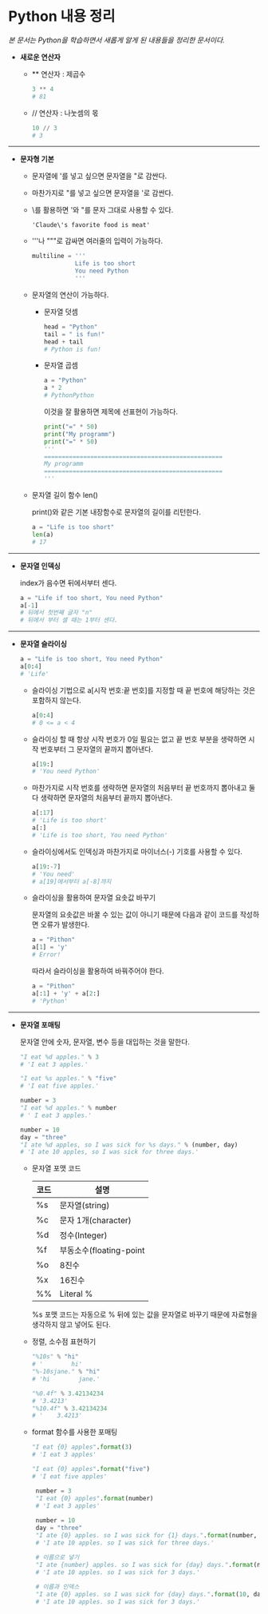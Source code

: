 # Python 내용 정리

*본 문서는 Python을 학습하면서 새롭게 알게 된 내용들을 정리한 문서이다.*

- **새로운 연산자**
  - &#42;&#42; 연산자 : 제곱수
    ```Python
    3 ** 4 
    # 81
    ```

  - // 연산자 : 나눗셈의 몫
    ```Python
    10 // 3
    # 3
    ```
    
---

- **문자형 기본**
  - 문자열에 '를 넣고 싶으면 문자열을 "로 감싼다.
  - 마찬가지로 "를 넣고 싶으면 문자열을 '로 감싼다.
  - \를 활용하면 '와 "를 문자 그대로 사용할 수 있다.
  
    `'Claude\'s favorite food is meat'`
  - '''나 """로 감싸면 여러줄의 입력이 가능하다.
    ```Python
    multiline = '''
                Life is too short
                You need Python
                '''
    ```
  - 문자열의 연산이 가능하다.
    - 문자열 덧셈
      ```Python
      head = "Python"
      tail = " is fun!"
      head + tail
      # Python is fun!
      ```
    - 문자열 곱셈
      ```Python
      a = "Python"
      a * 2
      # PythonPython
      ```
      이것을 잘 활용하면 제목에 선표현이 가능하다.
      ```Python
      print("=" * 50)
      print("My programm")
      print("=" * 50)
      '''
      ==================================================
      My programm
      ==================================================
      '''
      ```
  - 문자열 길이 함수 len()
  
    print()와 같은 기본 내장함수로 문자열의 길이를 리턴한다.
    ```Python
    a = "Life is too short"
    len(a)
    # 17
    ```
  
---

- **문자열 인덱싱**
  
  index가 음수면 뒤에서부터 센다.
  ```Python
  a = "Life if too short, You need Python"
  a[-1]
  # 뒤에서 첫번째 글자 "n"
  # 뒤에서 부터 셀 때는 1부터 센다.
  ```
  
---

- **문자열 슬라이싱**
  ```Python
  a = "Life is too short, You need Python"
  a[0:4]
  # 'Life'
  ```
  - 슬라이싱 기법으로 a[시작 번호:끝 번호]를 지정할 때 끝 번호에 해당하는 것은 포함하지 않는다.
    ```Python
    a[0:4] 
    # 0 <= a < 4
    ```  
  - 슬라이싱 할 때 항상 시작 번호가 0일 필요는 없고 끝 번호 부분을 생략하면 시작 번호부터 그 문자열의 끝까지 
    뽑아낸다.
    ```Python
    a[19:]
    # 'You need Python'
    ```
  - 마찬가지로 시작 번호를 생략하면 문자열의 처음부터 끝 번호까지 뽑아내고 둘 다 생략하면 문자열의 처음부터
    끝까지 뽑아낸다.
    ```Python
    a[:17]
    # 'Life is too short'
    a[:]
    # 'Life is too short, You need Python'
    ```
  - 슬라이싱에서도 인덱싱과 마찬가지로 마이너스(-) 기호를 사용할 수 있다.
    ```Python
    a[19:-7]
    # 'You need'
    # a[19]에서부터 a[-8]까지
    ```
  - 슬라이싱을 활용하여 문자열 요솟값 바꾸기
    
    문자열의 요솟값은 바꿀 수 있는 값이 아니기 때문에 다음과 같이 코드를 작성하면 오류가 발생한다.
    ```Python
    a = "Pithon"
    a[1] = 'y'
    # Error!
    ```
    따라서 슬라이싱을 활용하여 바꿔주어야 한다.
    ```Python
    a = "Pithon"
    a[:1] + 'y' + a[2:]
    # 'Python'
    ```
    
---

- **문자열 포매팅**

  문자열 안에 숫자, 문자열, 변수 등을 대입하는 것을 말한다.
  ```Python
  "I eat %d apples." % 3
  # 'I eat 3 apples.'
  
  "I eat %s apples." % "five"
  # 'I eat five apples.'
  
  number = 3
  "I eat %d apples." % number
  # ' I eat 3 apples.'
  
  number = 10
  day = "three"
  "I ate %d apples, so I was sick for %s days." % (number, day)
  # 'I ate 10 apples, so I was sick for three days.'
  ```
  
  - 문자열 포맷 코드
    
    |코드|설명|
    |--|-----------------------|
    |%s|문자열(string)|
    |%c|문자 1개(character)|
    |%d|정수(Integer)|
    |%f|부동소수(floating-point|
    |%o|8진수|
    |%x|16진수|
    |%%|Literal %|
    
    %s 포맷 코드는 자동으로 % 뒤에 있는 값을 문자열로 바꾸기 때문에 자료형을 생각하지 않고 넣어도 된다.
    
  - 정렬, 소수점 표현하기
    ```Python
    "%10s" % "hi"
    # '        hi'
    "%-10sjane." % "hi"
    # 'hi        jane.'
    
    "%0.4f" % 3.42134234
    # '3.4213'
    "%10.4f" % 3.42134234
    # '    3.4213'
    
  - format 함수를 사용한 포매팅
    ```Python
    "I eat {0} apples".format(3)
    # 'I eat 3 apples'
    
    "I eat {0} apples".format("five")
    # 'I eat five apples'
    
     number = 3
     "I eat {0} apples".format(number)
     # 'I eat 3 apples'
     
     number = 10
     day = "three"
     "I ate {0} apples. so I was sick for {1} days.".format(number, day)
     # 'I ate 10 apples. so I was sick for three days.'
  
     # 이름으로 넣기
     "I ate {number} apples. so I was sick for {day} days.".format(number=10, day=3)
     # 'I ate 10 apples. so I was sick for 3 days.'
     
     # 이름과 인덱스 
     "I ate {0} apples. so I was sick for {day} days.".format(10, day=3)
     # 'I ate 10 apples. so I was sick for 3 days.'
     
